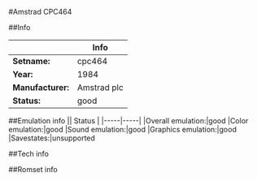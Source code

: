 #Amstrad CPC464

##Info

||Info|
|-----|-----|
|**Setname:**|cpc464
|**Year:**|1984
|**Manufacturer:**|Amstrad plc
|**Status:**|good

##Emulation info
|| Status |
|-----|-----|
|Overall emulation:|good
|Color emulation:|good
|Sound emulation:|good
|Graphics emulation:|good
|Savestates:|unsupported

##Tech info

##Romset info

<!--- START OF EDITED COMMENT DO NOT TOUCH TEXT ABOVE-->
